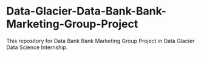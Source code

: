 # Data-Glacier-Data-Bank-Bank-Marketing-Group-Project
This repository for Data Bank Bank Marketing Group Project in Data Glacier Data Science Internship.
